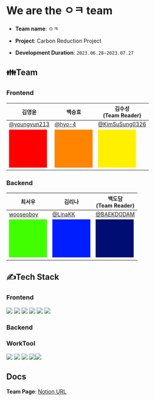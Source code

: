 # We are the ㅇㅋ team
- **Team name**: ㅇㅋ

- **Project**: Carbon Reduction Project

- **Development Duration**: `2023.06.28~2023.07.27`

## 👪Team
### Frontend
| 김영윤                                             | 백승효                                                | 김수성<br>(Team Reader)                              |
|---------------------------------------------------|-------------------------------------------------------|-----------------------------------------------------|
| [@youngyun213](https://github.com/youngyun213)    | [@hyo-4](https://github.com/hyo-4)                    | [@KimSuSung0326](https://github.com/KimSuSung0326)  |
| <img src="img/red.png" width="100" height="100"> | <img src="img/orange.png" width="100" height="100"> | <img src="img/yellow.png" width="100" height="100"> |

                                                                                                                                        
### Backend
| 최서우                                             | 김리나                                                | 백도담<br>(Team Reader)                              |
|---------------------------------------------------|-------------------------------------------------------|-----------------------------------------------------|
| [wooseoboy](https://github.com/wooseoboy)                                              | [@LinaKK](https://github.com/LinaKK)                                                  | [@BAEKDODAM](https://github.com/BAEKDODAM)          |
| <img src="img/green.png" width="100" height="100"> | <img src="img/blue.png" width="100" height="100"> | <img src="img/darkblue.png" width="100" height="100"> |


## ✍Tech Stack
### Frontend
<img src="https://img.shields.io/badge/Javascript-F7DF1E?style=for-the-badge&logo=javascript&logoColor=white"> <img src="https://img.shields.io/badge/React-61DAFB?style=for-the-badge&logo=React&logoColor=white"> <img src="https://img.shields.io/badge/Html-E34F26?style=for-the-badge&logo=Html5&logoColor=white"> <img src="https://img.shields.io/badge/Javascript-aqua?style=for-the-badge&logo=typescript&logoColor=white"> <img src ="https://img.shields.io/badge/CSS3-1572B6?style=for-the-badge&logo=css3&logoColor=white" > <img src ="https://img.shields.io/badge/jotai-black?style=for-the-badge&logo=jotai&logoColor=white">

### Backend


### WorkTool
<img src="https://img.shields.io/badge/Git-F05032?style=for-the-badge&logo=git&logoColor=white"> <img src="https://img.shields.io/badge/GitHub-181717?style=for-the-badge&logo=github&logoColor=white"> <img src="https://img.shields.io/badge/Notion-000000?style=for-the-badge&logo=notion&logoColor=white"> <img src="https://img.shields.io/badge/Zoom-2D8CFF?style=for-the-badge&logo=zoom&logoColor=white"><img src="https://img.shields.io/badge/Discord-004C99?style=for-the-badge&logo=Discord&logoColor=white">



## Docs
**Team Page**: [Notion URL](https://www.notion.so/codestates/ed28528e4d5344768814611f1fe878bc)


